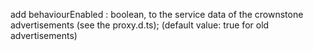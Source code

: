 add behaviourEnabled : boolean, to the service data of the crownstone advertisements (see the proxy.d.ts); (default value: true for old advertisements)